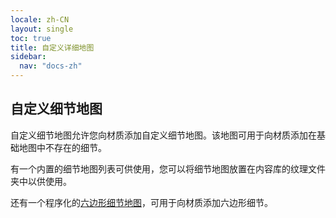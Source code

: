 ```yaml
---
locale: zh-CN
layout: single
toc: true
title: 自定义详细地图
sidebar:
  nav: "docs-zh"
---
```

## 自定义细节地图
自定义细节地图允许您向材质添加自定义细节地图。该地图可用于向材质添加在基础地图中不存在的细节。

有一个内置的细节地图列表可供使用，您可以将细节地图放置在内容库的纹理文件夹中以供使用。

还有一个程序化的[六边形细节地图](hexagon_detail.md)，可用于向材质添加六边形细节。